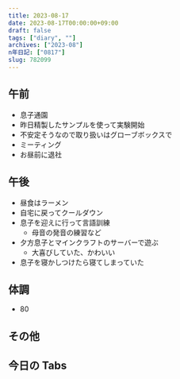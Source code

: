 ```yaml
---
title: 2023-08-17
date: 2023-08-17T00:00:00+09:00
draft: false
tags: ["diary", ""]
archives: ["2023-08"]
n年日記: ["0817"]
slug: 782099
---
```


## 午前

- 息子通園
- 昨日精製したサンプルを使って実験開始
- 不安定そうなので取り扱いはグローブボックスで
- ミーティング
- お昼前に退社

## 午後

- 昼食はラーメン
- 自宅に戻ってクールダウン
- 息子を迎えに行って言語訓練
  - 母音の発音の練習など
- 夕方息子とマインクラフトのサーバーで遊ぶ
  - 大喜びしていた、かわいい
- 息子を寝かしつけたら寝てしまっていた

## 体調

- 80

## その他

## 今日の Tabs
